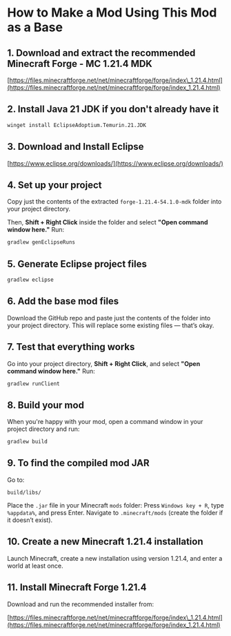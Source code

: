 # How to Make a Mod Using This Mod as a Base

## 1. Download and extract the recommended Minecraft Forge - MC 1.21.4 MDK

[https://files.minecraftforge.net/net/minecraftforge/forge/index\_1.21.4.html](https://files.minecraftforge.net/net/minecraftforge/forge/index_1.21.4.html)

## 2. Install Java 21 JDK if you don't already have it

```sh
winget install EclipseAdoptium.Temurin.21.JDK
```

## 3. Download and Install Eclipse

[https://www.eclipse.org/downloads/](https://www.eclipse.org/downloads/)

## 4. Set up your project

Copy just the contents of the extracted `forge-1.21.4-54.1.0-mdk` folder into your project directory.

Then, **Shift + Right Click** inside the folder and select **"Open command window here."** Run:

```sh
gradlew genEclipseRuns
```

## 5. Generate Eclipse project files

```sh
gradlew eclipse
```

## 6. Add the base mod files

Download the GitHub repo and paste just the contents of the folder into your project directory.
This will replace some existing files — that’s okay.

## 7. Test that everything works

Go into your project directory, **Shift + Right Click**, and select **"Open command window here."** Run:

```sh
gradlew runClient
```

## 8. Build your mod

When you're happy with your mod, open a command window in your project directory and run:

```sh
gradlew build
```

## 9.  To find the compiled mod JAR

Go to:

```
build/libs/
```

Place the `.jar` file in your Minecraft `mods` folder:
Press `Windows key + R`, type `%appdata%`, and press Enter.
Navigate to `.minecraft/mods` (create the folder if it doesn’t exist).

## 10. Create a new Minecraft 1.21.4 installation

Launch Minecraft, create a new installation using version 1.21.4, and enter a world at least once.

## 11. Install Minecraft Forge 1.21.4

Download and run the recommended installer from:

[https://files.minecraftforge.net/net/minecraftforge/forge/index\_1.21.4.html](https://files.minecraftforge.net/net/minecraftforge/forge/index_1.21.4.html)


